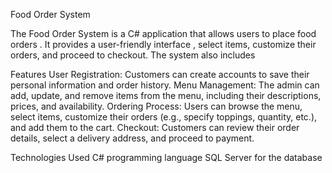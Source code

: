 Food Order System 

The Food Order System is a C# application that allows users to place food orders . It provides a user-friendly interface , select items, customize their orders, and proceed to checkout. The system also includes

Features
User Registration: Customers can create accounts to save their personal information and order history.
Menu Management: The admin can add, update, and remove items from the menu, including their descriptions, prices, and availability.
Ordering Process: Users can browse the menu, select items, customize their orders (e.g., specify toppings, quantity, etc.), and add them to the cart.
Checkout: Customers can review their order details, select a delivery address, and proceed to payment.

Technologies Used
C# programming language
SQL Server for the database

